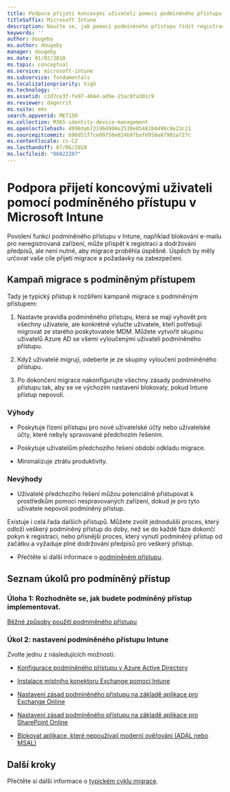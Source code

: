 ```yaml
---
title: Podpora přijetí koncovými uživateli pomocí podmíněného přístupu
titleSuffix: Microsoft Intune
description: Naučte se, jak pomocí podmíněného přístupu řídit registraci v Microsoft Intune.
keywords: ''
author: dougeby
ms.author: dougeby
manager: dougeby
ms.date: 01/02/2018
ms.topic: conceptual
ms.service: microsoft-intune
ms.subservice: fundamentals
ms.localizationpriority: high
ms.technology: ''
ms.assetid: c2d7ce3f-fe97-4044-ad9e-25ac8fa301c9
ms.reviewer: dagerrit
ms.suite: ems
search.appverid: MET150
ms.collection: M365-identity-device-management
ms.openlocfilehash: 4998dab72196d904e2530e85481b0498c8e23c21
ms.sourcegitcommit: b90d51f7ce09750e024b97baf6950a87902a727c
ms.contentlocale: cs-CZ
ms.lasthandoff: 07/06/2020
ms.locfileid: "86022207"
---
```

# <a name="drive-end-user-adoption-with-conditional-access-in-microsoft-intune"></a>Podpora přijetí koncovými uživateli pomocí podmíněného přístupu v Microsoft Intune

Povolení funkcí podmíněného přístupu v Intune, například blokování e-mailu pro neregistrovaná zařízení, může přispět k registraci a dodržování předpisů, ale není nutné, aby migrace proběhla úspěšně. Úspěch by měly určovat vaše cíle přijetí migrace a požadavky na zabezpečení.

## <a name="migration-campaign-with-conditional-access"></a>Kampaň migrace s podmíněným přístupem

Tady je typický přístup k rozšíření kampaně migrace s podmíněným přístupem:

1. Nastavte pravidla podmíněného přístupu, která se mají vyhovět pro všechny uživatele, ale konkrétně vylučte uživatele, kteří potřebují migrovat ze starého poskytovatele MDM. Můžete vytvořit skupinu uživatelů Azure AD se všemi vyloučenými uživateli podmíněného přístupu.

2. Když uživatelé migrují, odeberte je ze skupiny vyloučení podmíněného přístupu.

3. Po dokončení migrace nakonfigurujte všechny zásady podmíněného přístupu tak, aby se ve výchozím nastavení blokovaly, pokud Intune přístup nepovolí.

### <a name="advantages"></a>Výhody

- Poskytuje řízení přístupu pro nové uživatelské účty nebo uživatelské účty, které nebyly spravované předchozím řešením.

- Poskytuje uživatelům předchozího řešení období odkladu migrace.

- Minimalizuje ztrátu produktivity.

### <a name="disadvantages"></a>Nevýhody

- Uživatelé předchozího řešení můžou potenciálně přistupovat k prostředkům pomocí nespravovaných zařízení, dokud je pro tyto uživatele nepovolí podmíněný přístup.


Existuje i celá řada dalších přístupů. Můžete zvolit jednodušší proces, který odloží veškerý podmíněný přístup do doby, než se do každé fáze dokončí pokyn k registraci, nebo přísnější proces, který vynutí podmíněný přístup od začátku a vyžaduje plné dodržování předpisů pro veškerý přístup.

- Přečtěte si další informace o [podmíněném přístupu](../protect/conditional-access.md).

## <a name="task-list-for-conditional-access"></a>Seznam úkolů pro podmíněný přístup

### <a name="task-1-decide-how-you-are-going-to-implement-conditional-access"></a>Úloha 1: Rozhodněte se, jak budete podmíněný přístup implementovat.

[Běžné způsoby použití podmíněného přístupu](../protect/conditional-access-intune-common-ways-use.md)

### <a name="task-2-set-up-intune-conditional-access"></a>Úkol 2: nastavení podmíněného přístupu Intune

Zvolte jednu z následujících možností:

- [Konfigurace podmíněného přístupu v Azure Active Directory](https://docs.microsoft.com/azure/active-directory/active-directory-conditional-access-azure-portal)

- [Instalace místního konektoru Exchange pomocí Intune](../protect/exchange-connector-install.md)

- [Nastavení zásad podmíněného přístupu na základě aplikace pro Exchange Online](../protect/app-based-conditional-access-intune-create.md)

- [Nastavení zásad podmíněného přístupu na základě aplikace pro SharePoint Online](../protect/app-based-conditional-access-intune-create.md)

- [Blokovat aplikace, které nepoužívají moderní ověřování (ADAL nebo MSAL)](../protect/app-modern-authentication-block.md) 

## <a name="next-steps"></a>Další kroky

Přečtěte si další informace o [typickém cyklu migrace](migration-guide-cycle.md).
